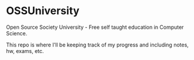 # OSSUniversity

Open Source Society University - Free self taught education in Computer Science. 

This repo is where I'll be keeping track of my progress and including notes, hw, exams, etc.
